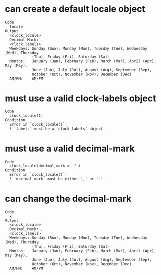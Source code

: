# can create a default locale object

    Code
      locale
    Output
      <clock_locale>
      Decimal Mark: .
      <clock_labels>
      Weekdays: Sunday (Sun), Monday (Mon), Tuesday (Tue), Wednesday (Wed), Thursday
                (Thu), Friday (Fri), Saturday (Sat)
      Months:   January (Jan), February (Feb), March (Mar), April (Apr), May (May),
                June (Jun), July (Jul), August (Aug), September (Sep),
                October (Oct), November (Nov), December (Dec)
      AM/PM:    AM/PM

# must use a valid clock-labels object

    Code
      clock_locale(1)
    Condition
      Error in `clock_locale()`:
      ! `labels` must be a 'clock_labels' object.

# must use a valid decimal-mark

    Code
      clock_locale(decimal_mark = "f")
    Condition
      Error in `clock_locale()`:
      ! `decimal_mark` must be either ',' or '.'.

# can change the decimal-mark

    Code
      x
    Output
      <clock_locale>
      Decimal Mark: ,
      <clock_labels>
      Weekdays: Sunday (Sun), Monday (Mon), Tuesday (Tue), Wednesday (Wed), Thursday
                (Thu), Friday (Fri), Saturday (Sat)
      Months:   January (Jan), February (Feb), March (Mar), April (Apr), May (May),
                June (Jun), July (Jul), August (Aug), September (Sep),
                October (Oct), November (Nov), December (Dec)
      AM/PM:    AM/PM


